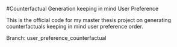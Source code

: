 #Counterfactual Generation keeping in mind User Preference

This is the official code for my master thesis project on generating counterfactuals keeping in mind user preference order.

Branch: user_preference_counterfactual
